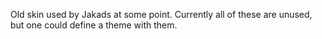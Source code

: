 Old skin used by Jakads at some point. Currently all of these are unused, but one could define a theme with them. 
